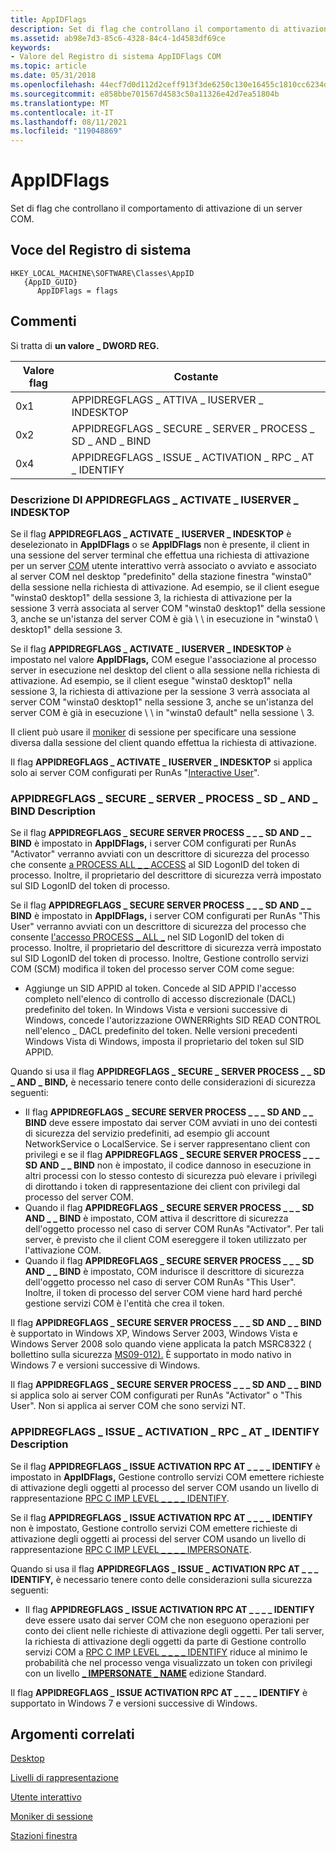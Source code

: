 ```yaml
---
title: AppIDFlags
description: Set di flag che controllano il comportamento di attivazione di un server COM.
ms.assetid: ab98e7d3-85c6-4328-84c4-1d4583df69ce
keywords:
- Valore del Registro di sistema AppIDFlags COM
ms.topic: article
ms.date: 05/31/2018
ms.openlocfilehash: 44ecf7d0d112d2ceff913f3de6250c130e16455c1810cc6234db63a6aaf463fe
ms.sourcegitcommit: e858bbe701567d4583c50a11326e42d7ea51804b
ms.translationtype: MT
ms.contentlocale: it-IT
ms.lasthandoff: 08/11/2021
ms.locfileid: "119048869"
---
```

# <a name="appidflags"></a>AppIDFlags

Set di flag che controllano il comportamento di attivazione di un server COM.

## <a name="registry-entry"></a>Voce del Registro di sistema

```
HKEY_LOCAL_MACHINE\SOFTWARE\Classes\AppID
   {AppID_GUID}
      AppIDFlags = flags
```

## <a name="remarks"></a>Commenti

Si tratta di **un valore \_ DWORD REG.**



| Valore flag | Costante                                              |
|------------|-------------------------------------------------------|
| 0x1        | APPIDREGFLAGS \_ ATTIVA \_ IUSERVER \_ INDESKTOP          |
| 0x2        | APPIDREGFLAGS \_ SECURE \_ SERVER \_ PROCESS \_ SD \_ AND \_ BIND |
| 0x4        | APPIDREGFLAGS \_ ISSUE \_ ACTIVATION \_ RPC \_ AT \_ IDENTIFY   |



 

### <a name="appidregflags_activate_iuserver_indesktop-description"></a>Descrizione DI APPIDREGFLAGS \_ ACTIVATE \_ IUSERVER \_ INDESKTOP

Se il flag **APPIDREGFLAGS \_ ACTIVATE \_ IUSERVER \_ INDESKTOP** è deselezionato in **AppIDFlags** o se **AppIDFlags** non è presente, il client in una sessione del server terminal che effettua una richiesta di attivazione per un server [COM](interactive-user.md) utente interattivo verrà associato o avviato e associato al server COM nel desktop "predefinito" della stazione finestra "winsta0" [](/windows/desktop/winstation/window-stations) della sessione nella richiesta di attivazione. Ad esempio, se il client esegue "winsta0 desktop1" della sessione 3, la richiesta di attivazione per la sessione 3 verrà associata al server COM "winsta0 desktop1" della sessione 3, anche se un'istanza del server COM è già \\ \\ in esecuzione in "winsta0 \\ desktop1" della sessione 3.

Se il flag **APPIDREGFLAGS \_ ACTIVATE \_ IUSERVER \_ INDESKTOP** è impostato nel valore **AppIDFlags,** COM esegue l'associazione al processo server in esecuzione nel desktop del client o alla sessione nella richiesta di attivazione. Ad esempio, se il client esegue "winsta0 desktop1" nella sessione 3, la richiesta di attivazione per la sessione 3 verrà associata al server COM "winsta0 desktop1" nella sessione 3, anche se un'istanza del server COM è già in esecuzione \\ \\ in "winsta0 default" nella sessione \\ 3.

Il client può usare il [moniker](/windows/desktop/TermServ/session-monikers) di sessione per specificare una sessione diversa dalla sessione del client quando effettua la richiesta di attivazione.

Il flag **APPIDREGFLAGS \_ ACTIVATE \_ IUSERVER \_ INDESKTOP** si applica solo ai server COM configurati per RunAs "[Interactive User](interactive-user.md)".

### <a name="appidregflags_secure_server_process_sd_and_bind-description"></a>APPIDREGFLAGS \_ SECURE \_ SERVER \_ PROCESS \_ SD \_ AND \_ BIND Description

Se il flag **APPIDREGFLAGS \_ SECURE SERVER PROCESS \_ \_ \_ SD AND \_ \_ BIND** è impostato in **AppIDFlags,** i server COM configurati per RunAs "Activator" verranno avviati con un descrittore di sicurezza del processo che consente [a PROCESS ALL \_ \_ ACCESS](/windows/desktop/ProcThread/process-security-and-access-rights) al SID LogonID del token di processo. Inoltre, il proprietario del descrittore di sicurezza verrà impostato sul SID LogonID del token di processo.

Se il flag **APPIDREGFLAGS \_ SECURE SERVER PROCESS \_ \_ \_ SD AND \_ \_ BIND** è impostato in **AppIDFlags,** i server COM configurati per RunAs "This User" verranno avviati con un descrittore di sicurezza del processo che consente [l'accesso PROCESS \_ ALL \_](/windows/desktop/ProcThread/process-security-and-access-rights) nel SID LogonID del token di processo. Inoltre, il proprietario del descrittore di sicurezza verrà impostato sul SID LogonID del token di processo. Inoltre, Gestione controllo servizi COM (SCM) modifica il token del processo server COM come segue:

-   Aggiunge un SID APPID al token. Concede al SID APPID l'accesso completo nell'elenco di controllo di accesso discrezionale (DACL) predefinito del token. In Windows Vista e versioni successive di Windows, concede l'autorizzazione OWNERRights SID READ CONTROL nell'elenco \_ DACL predefinito del token. Nelle versioni precedenti Windows Vista di Windows, imposta il proprietario del token sul SID APPID.

Quando si usa il flag **APPIDREGFLAGS \_ SECURE \_ SERVER PROCESS \_ \_ SD \_ AND \_ BIND,** è necessario tenere conto delle considerazioni di sicurezza seguenti:

-   Il flag **APPIDREGFLAGS \_ SECURE SERVER PROCESS \_ \_ \_ SD AND \_ \_ BIND** deve essere impostato dai server COM avviati in uno dei contesti di sicurezza del servizio predefiniti, ad esempio gli account NetworkService o LocalService. Se i server rappresentano client con privilegi e se il flag **APPIDREGFLAGS \_ SECURE SERVER PROCESS \_ \_ \_ SD AND \_ \_ BIND** non è impostato, il codice dannoso in esecuzione in altri processi con lo stesso contesto di sicurezza può elevare i privilegi di dirottando i token di rappresentazione dei client con privilegi dal processo del server COM.
-   Quando il flag **APPIDREGFLAGS \_ SECURE SERVER PROCESS \_ \_ \_ SD AND \_ \_ BIND** è impostato, COM attiva il descrittore di sicurezza dell'oggetto processo nel caso di server COM RunAs "Activator". Per tali server, è previsto che il client COM esereggere il token utilizzato per l'attivazione COM.
-   Quando il flag **APPIDREGFLAGS \_ SECURE SERVER PROCESS \_ \_ \_ SD AND \_ \_ BIND** è impostato, COM indurisce il descrittore di sicurezza dell'oggetto processo nel caso di server COM RunAs "This User". Inoltre, il token di processo del server COM viene hard hard perché gestione servizi COM è l'entità che crea il token.

Il flag **APPIDREGFLAGS \_ SECURE SERVER PROCESS \_ \_ \_ SD AND \_ \_ BIND** è supportato in Windows XP, Windows Server 2003, Windows Vista e Windows Server 2008 solo quando viene applicata la patch MSRC8322 ( bollettino sulla sicurezza [MS09-012).](https://support.microsoft.com/kb/959454) È supportato in modo nativo in Windows 7 e versioni successive di Windows.

Il flag **APPIDREGFLAGS \_ SECURE SERVER PROCESS \_ \_ \_ SD AND \_ \_ BIND** si applica solo ai server COM configurati per RunAs "Activator" o "This User". Non si applica ai server COM che sono servizi NT.

### <a name="appidregflags_issue_activation_rpc_at_identify-description"></a>APPIDREGFLAGS \_ ISSUE \_ ACTIVATION \_ RPC \_ AT \_ IDENTIFY Description

Se il flag **APPIDREGFLAGS \_ ISSUE ACTIVATION RPC AT \_ \_ \_ \_ IDENTIFY** è impostato in **AppIDFlags,** Gestione controllo servizi COM emettere richieste di attivazione degli oggetti al processo del server COM usando un livello di rappresentazione [RPC C IMP LEVEL \_ \_ \_ \_ IDENTIFY](impersonation-levels.md).

Se il flag **APPIDREGFLAGS \_ ISSUE ACTIVATION RPC AT \_ \_ \_ \_ IDENTIFY** non è impostato, Gestione controllo servizi COM emettere richieste di attivazione degli oggetti ai processi del server COM usando un livello di rappresentazione [RPC C IMP LEVEL \_ \_ \_ \_ IMPERSONATE](impersonation-levels.md).

Quando si usa il flag **APPIDREGFLAGS \_ ISSUE \_ ACTIVATION RPC AT \_ \_ \_ IDENTIFY,** è necessario tenere conto delle considerazioni sulla sicurezza seguenti:

-   Il flag **APPIDREGFLAGS \_ ISSUE ACTIVATION RPC AT \_ \_ \_ \_ IDENTIFY** deve essere usato dai server COM che non eseguono operazioni per conto dei client nelle richieste di attivazione degli oggetti. Per tali server, la richiesta di attivazione degli oggetti da parte di Gestione controllo servizi COM a [RPC C IMP LEVEL \_ \_ \_ \_ IDENTIFY](impersonation-levels.md) riduce al minimo le probabilità che nel processo venga visualizzato un token con privilegi con un livello [**\_ IMPERSONATE \_ NAME**](/windows/desktop/SecAuthZ/privilege-constants) edizione Standard.

Il flag **APPIDREGFLAGS \_ ISSUE ACTIVATION RPC AT \_ \_ \_ \_ IDENTIFY** è supportato in Windows 7 e versioni successive di Windows.

## <a name="related-topics"></a>Argomenti correlati

<dl> <dt>

[Desktop](/windows/desktop/winstation/desktops)
</dt> <dt>

[Livelli di rappresentazione](impersonation-levels.md)
</dt> <dt>

[Utente interattivo](interactive-user.md)
</dt> <dt>

[Moniker di sessione](/windows/desktop/TermServ/session-monikers)
</dt> <dt>

[Stazioni finestra](/windows/desktop/winstation/window-stations)
</dt> </dl>

 

 